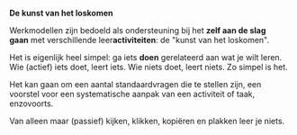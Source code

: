 **De kunst van het loskomen**

Werkmodellen zijn bedoeld als ondersteuning bij het **zelf aan de slag gaan** met verschillende leer**activiteiten**: de "kunst van het loskomen".

Het is eigenlijk heel simpel: ga iets **doen** gerelateerd aan wat je wilt leren. Wie (actief) iets doet, leert iets. Wie niets doet, leert niets. Zo simpel is het. 

Het kan gaan om een aantal standaardvragen die te stellen zijn, een voorstel voor een systematische aanpak van een activiteit of taak, enzovoorts.

Van alleen maar (passief) kijken, klikken, kopiëren en plakken leer je niets.


